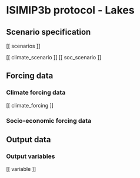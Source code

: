 ISIMIP3b protocol - Lakes
=========================

Scenario specification
----------------------

[[ scenarios ]]

[[ climate_scenario ]]
[[ soc_scenario ]]

Forcing data
------------

### Climate forcing data

[[ climate_forcing ]]

### Socio-economic forcing data

Output data
-----------

### Output variables

[[ variable ]]

